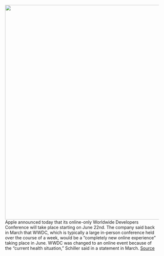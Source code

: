 <img src='https://cdn.vox-cdn.com/thumbor/0HbN5vq5FUMszUrOYAgJuwRYNzg=/0x0:1960x1102/1200x800/filters:focal(824x395:1136x707)/cdn.vox-cdn.com/uploads/chorus_image/image/66754217/apple_wwdc_announcement_ready_set_code_05052020.0.jpg' width='700px' /><br/>
Apple announced today that its online-only Worldwide Developers Conference will take place starting on June 22nd. The company said back in March that WWDC, which is typically a large in-person conference held over the course of a week, would be a “completely new online experience” taking place in June. WWDC was changed to an online event because of the “current health situation,” Schiller said in a statement in March.
<a href='https://www.theverge.com/2020/5/5/21182378/apple-wwdc-2020-online-only-june-22-date-keynote'> Source <a/>